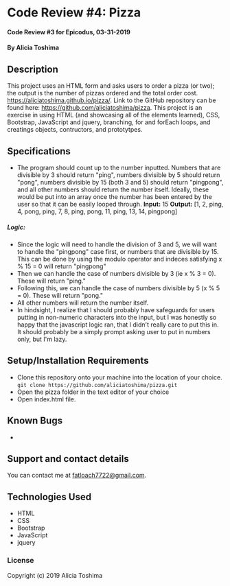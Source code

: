 # Code Review #4: Pizza

#### Code Review #3 for Epicodus, 03-31-2019

#### By **Alicia Toshima**

## Description

This project uses an HTML form and asks users to order a pizza (or two); the output is the number of pizzas ordered and the total order cost.  https://aliciatoshima.github.io/pizza/. Link to the GitHub repository can be found here: https://github.com/aliciatoshima/pizza. This project is an exercise in using HTML (and showcasing all of the elements learned), CSS, Bootstrap, JavaScript and jquery, branching, for and forEach loops, and creatings objects, contructors, and prototytpes.

## Specifications
* The program should count up to the number inputted. Numbers that are divisible by 3 should return "ping", numbers divisible by 5 should return "pong", numbers divisible by 15 (both 3 and 5) should return "pingpong", and all other numbers should return the number itself. Ideally, these would be put into an array once the number has been entered by the user so that it can be easily looped through.
**Input:** 15
**Output:** [1, 2, ping, 4, pong, ping, 7, 8, ping, pong, 11, ping, 13, 14, pingpong]

##### Logic:
* Since the logic will need to handle the division of 3 and 5, we will want to handle the "pingpong" case first, or numbers that are divisible by 15. This can be done by using the modulo operator and indeces satisfying x % 15 = 0 will return "pingpong"
* Then we can handle the case of numbers divisible by 3 (ie x % 3 = 0). These will return "ping."
* Following this, we can handle the case of numbers divisible by 5 (x % 5 = 0). These will return "pong."
* All other numbers will return the number itself.
* In hindsight, I realize that I should probably have safeguards for users putting in non-numeric characters into the input, but I was honestly so happy that the javascript logic ran, that I didn't really care to put this in. It should probably be a simply prompt asking user to put in numbers only, but I'm lazy.



## Setup/Installation Requirements

* Clone this repository onto your machine into the location of your choice.
`git clone https://github.com/aliciatoshima/pizza.git`
* Open the pizza folder in the text editor of your choice
* Open index.html file.

## Known Bugs

*

## Support and contact details

You can contact me at fatloach7722@gmail.com.

## Technologies Used

- HTML
- CSS
- Bootstrap
- JavaScript
- jquery

### License

Copyright (c) 2019 Alicia Toshima
